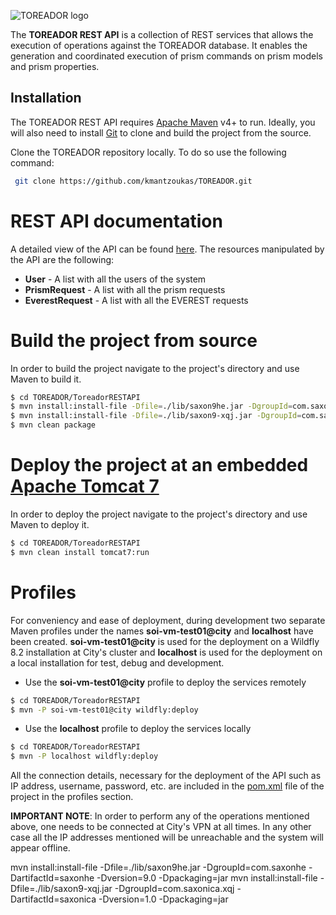 ![TOREADOR logo](http://www.toreador-project.eu/wp-content/themes/acqualiofilizzata/images/logo-header.png)

The __TOREADOR REST API__ is a collection of REST services that allows the execution of operations against the TOREADOR database. It enables the generation and coordinated execution of prism commands on prism models and prism properties.
## Installation
The TOREADOR REST API requires [Apache Maven](https://maven.apache.org/) v4+ to run.
Ideally, you will also need to install [Git](https://git-scm.com/) to clone and build the project from the source.

Clone the TOREADOR repository locally. To do so use the following command:
```sh
 git clone https://github.com/kmantzoukas/TOREADOR.git
```

# REST API documentation
A detailed view of the API can be found [here](http://10.207.1.102:8080/toreador/swagger-ui.html).
The resources manipulated by the API are the following:

  - __User__ - A list with all the users of the system
  - __PrismRequest__ - A list with all the prism requests
  - __EverestRequest__ - A list with all the EVEREST requests

# Build the project from source
In order to build the project navigate to the project's directory and use Maven to build it.
```sh
$ cd TOREADOR/ToreadorRESTAPI
$ mvn install:install-file -Dfile=./lib/saxon9he.jar -DgroupId=com.saxonhe -DartifactId=saxonhe -Dversion=9.0 -Dpackaging=jar
$ mvn install:install-file -Dfile=./lib/saxon9-xqj.jar -DgroupId=com.saxonica.xqj -DartifactId=saxonica -Dversion=1.0 -Dpackaging=jar
$ mvn clean package
```

# Deploy the project at an embedded [Apache Tomcat 7](http://tomcat.apache.org/maven-plugin-2.0/tomcat7-maven-plugin/)
In order to deploy the project navigate to the project's directory and use Maven to deploy it.
```sh
$ cd TOREADOR/ToreadorRESTAPI
$ mvn clean install tomcat7:run
```

# Profiles
For conveniency and ease of deployment, during development two separate Maven profiles under the names **soi-vm-test01@city** and **localhost** have been created.
**soi-vm-test01@city** is used for the deployment on a Wildfly 8.2 installation at City's cluster and **localhost** is used for the deployment on a local installation for test, debug and development.

  - Use the **soi-vm-test01@city** profile to deploy the services remotely
```sh
$ cd TOREADOR/ToreadorRESTAPI
$ mvn -P soi-vm-test01@city wildfly:deploy
```

  - Use the **localhost** profile to deploy the services locally
```sh
$ cd TOREADOR/ToreadorRESTAPI
$ mvn -P localhost wildfly:deploy
```
All the connection details, necessary for the deployment of the API such as IP address, username, password, etc. are included in the [pom.xml](https://github.com/kmantzoukas/TOREADOR/tree/master/ToreadorRESTAPI/pom.xml) file of the project in the profiles section. 

__IMPORTANT NOTE__: In order to perform any of the operations mentioned above, one needs to be connected at City's VPN at all times. In any other case all the IP addresses mentioned will be unreachable and the system will appear offline.

mvn install:install-file -Dfile=./lib/saxon9he.jar -DgroupId=com.saxonhe -DartifactId=saxonhe -Dversion=9.0 -Dpackaging=jar
mvn install:install-file -Dfile=./lib/saxon9-xqj.jar -DgroupId=com.saxonica.xqj -DartifactId=saxonica -Dversion=1.0 -Dpackaging=jar

